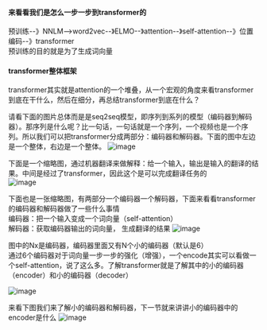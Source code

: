 #### 来看看我们是怎么一步一步到transformer的
预训练--》NNLM-->word2vec--》ELMO--》attention--》self-attention--》位置编码--》transformer     
预训练的目的就是为了生成词向量

#### transformer整体框架
transformer其实就是attention的一个堆叠，从一个宏观的角度来看transformer到底在干什么，然后在细分，再总结transformer到底在什么？    



请看下面的图片总体而是是seq2seq模型，即序列到系列的模型（编码器到解码器）。那序列是什么呢？比一句话，一句话就是一个序列，一个视频也是一个序列。所以我们可以把transformer分成两部分：编码器和解码器。下面的图中左边是一个整体，右边是一个整体。
![image](https://github.com/RiversDong/DeepLearning/assets/45725241/b0d464df-7624-469d-b3df-9eec6c48cc9b)

下面是一个缩略图，通过机器翻译来做解释：给一个输入，输出是输入的翻译的结果。中间是经过了transformer，因此这个是可以完成翻译任务的    
![image](https://github.com/RiversDong/DeepLearning/assets/45725241/ba77e22a-6d75-4b3b-852e-e117de3c7a8d)     

下面也是一张缩略图，有两部分一个编码器一个解码器，下面来看看transformer的编码器和解码器做了一些什么事情    
编码器：把一个输入变成一个词向量（self-attention）    
解码器：获取编码器输出的词向量， 生成翻译的结果
![image](https://github.com/RiversDong/DeepLearning/assets/45725241/795f31fe-e88e-4389-877b-ad8046dd96f8)


图中的Nx是编码器，编码器里面又有N个小的编码器（默认是6）       
通过6个编码器对于词向量一步一步的强化（增强），一个encode其实可以看做一个self-attention，说了这么多。了解transformer就是了解其中的小的编码器（encoder）和小的编码器（decoder）

![image](https://github.com/RiversDong/DeepLearning/assets/45725241/dc3dd817-79ca-412f-804e-bd1577fe4b16)

来看下图我们来了解小的编码器和解码器，下一节就来讲讲小的编码器中的encoder是什么
![image](https://github.com/RiversDong/DeepLearning/assets/45725241/cf16a795-e1f4-49b8-a950-8cf9a2cde959)








